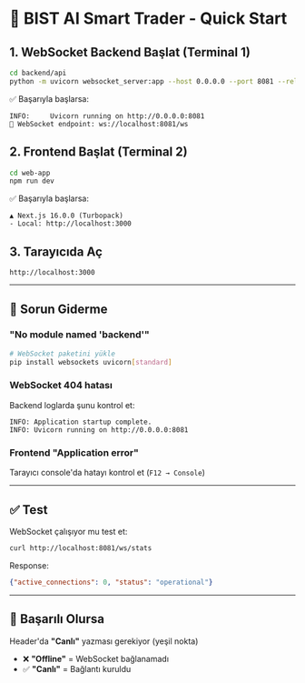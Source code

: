 # 🚀 BIST AI Smart Trader - Quick Start

## 1. WebSocket Backend Başlat (Terminal 1)

```bash
cd backend/api
python -m uvicorn websocket_server:app --host 0.0.0.0 --port 8081 --reload
```

✅ Başarıyla başlarsa:
```
INFO:     Uvicorn running on http://0.0.0.0:8081
🔗 WebSocket endpoint: ws://localhost:8081/ws
```

## 2. Frontend Başlat (Terminal 2)

```bash
cd web-app
npm run dev
```

✅ Başarıyla başlarsa:
```
▲ Next.js 16.0.0 (Turbopack)
- Local: http://localhost:3000
```

## 3. Tarayıcıda Aç

```
http://localhost:3000
```

---

## 🔧 Sorun Giderme

### "No module named 'backend'"
```bash
# WebSocket paketini yükle
pip install websockets uvicorn[standard]
```

### WebSocket 404 hatası
Backend loglarda şunu kontrol et:
```
INFO: Application startup complete.
INFO: Uvicorn running on http://0.0.0.0:8081
```

### Frontend "Application error"
Tarayıcı console'da hatayı kontrol et (`F12 → Console`)

---

## ✅ Test

WebSocket çalışıyor mu test et:
```bash
curl http://localhost:8081/ws/stats
```

Response:
```json
{"active_connections": 0, "status": "operational"}
```

---

## 🎯 Başarılı Olursa

Header'da **"Canlı"** yazması gerekiyor (yeşil nokta)
- ❌ **"Offline"** = WebSocket bağlanamadı
- ✅ **"Canlı"** = Bağlantı kuruldu

